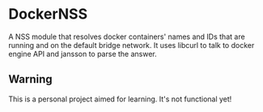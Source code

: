 # DockerNSS

A NSS module that resolves docker containers' names and IDs that are running and on the default bridge network. It uses libcurl to talk to docker engine API and jansson to parse the answer.

## Warning

This is a personal project aimed for learning. It's not functional yet!
